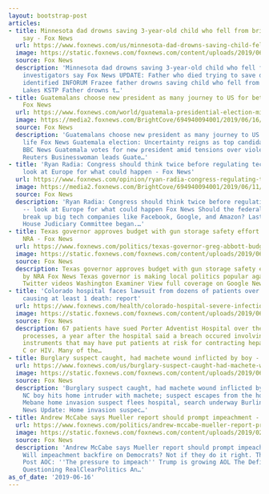 ```yaml
---
layout: bootstrap-post
articles:
- title: Minnesota dad drowns saving 3-year-old child who fell from bridge, investigators
    say - Fox News
  url: https://www.foxnews.com/us/minnesota-dad-drowns-saving-child-fell-bridge
  image: https://static.foxnews.com/foxnews.com/content/uploads/2019/06/Bridge-at-Dead-Shot-bay.jpg
  source: Fox News
  description: 'Minnesota dad drowns saving 3-year-old child who fell from bridge,
    investigators say Fox News UPDATE: Father who died trying to save drowning child
    identified INFORUM Frazee father drowns saving child who fell from bridge in Detroit
    Lakes KSTP Father drowns t…'
- title: Guatemalans choose new president as many journey to US for better life -
    Fox News
  url: https://www.foxnews.com/world/guatemala-presidential-election-migrants-journey-us-better-life
  image: https://media2.foxnews.com/BrightCove/694940094001/2019/06/16/694940094001_6048902689001_6048917494001-vs.jpg
  source: Fox News
  description: 'Guatemalans choose new president as many journey to US for better
    life Fox News Guatemala election: Uncertainty reigns as top candidates barred
    BBC News Guatemala votes for new president amid tensions over violence, migration
    Reuters Businesswoman leads Guate…'
- title: 'Ryan Radia: Congress should think twice before regulating tech giants --
    look at Europe for what could happen - Fox News'
  url: https://www.foxnews.com/opinion/ryan-radia-congress-regulating-tech
  image: https://media2.foxnews.com/BrightCove/694940094001/2019/06/11/694940094001_6047144549001_6047143142001-vs.jpg
  source: Fox News
  description: 'Ryan Radia: Congress should think twice before regulating tech giants
    -- look at Europe for what could happen Fox News Should the federal government
    break up big tech companies like Facebook, Google, and Amazon? Last week, the
    House Judiciary Committee began.…'
- title: Texas governor approves budget with gun storage safety effort opposed by
    NRA - Fox News
  url: https://www.foxnews.com/politics/texas-governor-greg-abbott-budget-gun-storage-safety-nra-opposed
  image: https://static.foxnews.com/foxnews.com/content/uploads/2019/06/abbott.jpg
  source: Fox News
  description: Texas governor approves budget with gun storage safety effort opposed
    by NRA Fox News Texas governor is making local politics popular again with new
    Twitter videos Washington Examiner View full coverage on Google News
- title: 'Colorado hospital faces lawsuit from dozens of patients over ''severe infections''
    causing at least 1 death: report'
  url: https://www.foxnews.com/health/colorado-hospital-severe-infections-lawsuit-1-dead
  image: https://static.foxnews.com/foxnews.com/content/uploads/2019/06/Porter-Hospital-GE.jpg
  source: Fox News
  description: 67 patients have sued Porter Adventist Hospital over their sterlilization
    processes, a year after the hospital said a breach occured involving surgical
    instruments that may have put patients at risk for contracting hepatitis B, hepatitis
    C or HIV. Many of the…
- title: Burglary suspect caught, had machete wound inflicted by boy - Fox News
  url: https://www.foxnews.com/us/burglary-suspect-caught-had-machete-wound-inflicted-by-boy
  image: https://static.foxnews.com/foxnews.com/content/uploads/2019/06/ContentBroker_contentid-a54d2c4c580c4acc84ed7d2d50ea5a8b.jpeg
  source: Fox News
  description: 'Burglary suspect caught, had machete wound inflicted by boy Fox News
    NC boy hits home intruder with machete; suspect escapes from the hospital WLOS
    Mebane home invasion suspect flees hospital, search underway Burlington Times
    News Update: Home invasion suspec…'
- title: Andrew McCabe says Mueller report should prompt impeachment - Fox News
  url: https://www.foxnews.com/politics/andrew-mccabe-mueller-report-prompt-impeachment
  image: https://static.foxnews.com/foxnews.com/content/uploads/2019/02/ContentBroker_contentid-724f4f606a2d44c1b59c6a0b6ffadb3f.png
  source: Fox News
  description: 'Andrew McCabe says Mueller report should prompt impeachment Fox News
    Will impeachment backfire on Democrats? Not if they do it right. The Washington
    Post AOC: ''The pressure to impeach'' Trump is growing AOL The Deficit in Media
    Questioning RealClearPolitics An…'
as_of_date: '2019-06-16'
---
```


